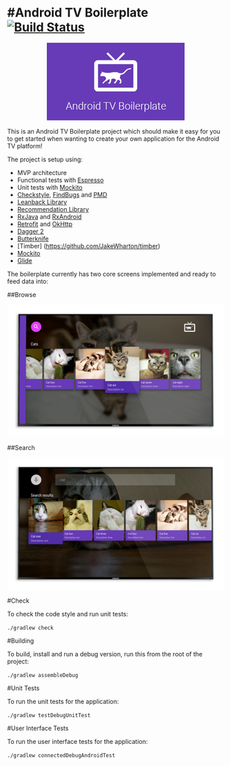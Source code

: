 #Android TV Boilerplate
[![Build Status](https://travis-ci.org/hitherejoe/Vineyard.svg?branch=master)](https://travis-ci.org/hitherejoe/AndroidTvBoilerplate)
=======================

<p align="center">
    <img src="images/web_banner.png" alt="Loading Card"/>
</p>

This is an Android TV Boilerplate project which should make it easy for you to get started when
wanting to create your own application for the Android TV platform!

The project is setup using:

- MVP architecture
- Functional tests with [Espresso](http://google.github.io/android-testing-support-library/docs/espresso)
- Unit tests with [Mockito](http://mockito.org/)
- [Checkstyle](http://checkstyle.sourceforge.net/), [FindBugs](http://findbugs.sourceforge.net/) and [PMD](https://pmd.github.io/)
- [Leanback Library](http://developer.android.com/tools/support-library/features.html#v17-leanback)
- [Recommendation Library](http://developer.android.com/tools/support-library/features.html#recommendation)
- [RxJava](https://github.com/ReactiveX/RxJava) and [RxAndroid](https://github.com/ReactiveX/RxAndroid)
- [Retrofit](http://square.github.io/retrofit/) and [OkHttp](https://github.com/square/okhttp)
- [Dagger 2](http://google.github.io/dagger/)
- [Butterknife](https://github.com/JakeWharton/butterknife)
- [Timber] (https://github.com/JakeWharton/timber)
- [Mockito](http://mockito.org/)
- [Glide](https://github.com/bumptech/glide)

The boilerplate currently has two core screens implemented and ready to feed data into:

##Browse

<p align="center">
    <img src="images/browse_fragment.png" alt="Loading Card"/>
</p>

##Search
<p align="center">
    <img src="images/search_fragment.png" alt="Loading Card"/>
</p>

#Check

To check the code style and run unit tests:

```./gradlew check```

#Building

To build, install and run a debug version, run this from the root of the project:

```./gradlew assembleDebug```

#Unit Tests

To run the unit tests for the application:

```./gradlew testDebugUnitTest```

#User Interface Tests

To run the user interface tests for the application:

```./gradlew connectedDebugAndroidTest```
